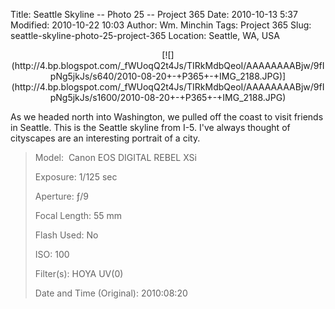 Title: Seattle Skyline -- Photo 25 -- Project 365
Date: 2010-10-13 5:37
Modified: 2010-10-22 10:03
Author: Wm. Minchin
Tags: Project 365
Slug: seattle-skyline-photo-25-project-365
Location: Seattle, WA, USA

<div class="separator" style="clear: both; text-align: center;">

<p>
[![](http://4.bp.blogspot.com/_fWUoqQ2t4Js/TIRkMdbQeoI/AAAAAAAABjw/9fIpNg5jkJs/s640/2010-08-20+-+P365+-+IMG_2188.JPG)](http://4.bp.blogspot.com/_fWUoqQ2t4Js/TIRkMdbQeoI/AAAAAAAABjw/9fIpNg5jkJs/s1600/2010-08-20+-+P365+-+IMG_2188.JPG)

</div>

As we headed north into Washington, we pulled off the coast to visit
friends in Seattle. This is the Seattle skyline from I-5. I've always
thought of cityscapes are an interesting portrait of a city.

> 
> <span style="color: #666666;">Model: </span> Canon EOS DIGITAL REBEL
> XSi
>
> <span style="color: #666666;">Exposure: </span>1/125 sec
>
> <span style="color: #666666;">Aperture: </span>ƒ/9
>
> <span style="color: #666666;">Focal Length: </span>55 mm
>
> <span style="color: #666666;">Flash Used: </span>No
>
> <span style="color: #666666;">ISO: </span>100
>
> <span style="color: #666666;">Filter(s): </span>HOYA UV(0)
>
> <span style="color: #666666;">Date and Time
> (Original): </span>2010:08:20
>
> <p>

